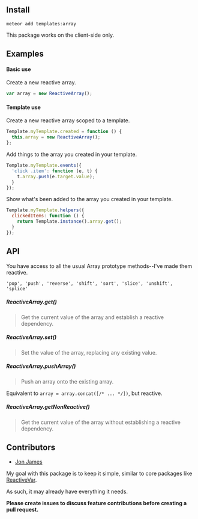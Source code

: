 Install
-------

`meteor add templates:array`

This package works on the client-side only.

Examples
--------

#### Basic use

Create a new reactive array.

```javascript
var array = new ReactiveArray();
```

#### Template use

Create a new reactive array scoped to a template.

```javascript
Template.myTemplate.created = function () {
  this.array = new ReactiveArray();
};
```

Add things to the array you created in your template.

```javascript
Template.myTemplate.events({
  'click .item': function (e, t) {
    t.array.push(e.target.value);
  }
});
```

Show what's been added to the array you created in your template.

```javascript
Template.myTemplate.helpers({
  clickedItems: function () {
    return Template.instance().array.get();
  }
});
```

API
---

You have access to all the usual Array prototype methods--I've made them reactive.

`'pop', 'push', 'reverse', 'shift', 'sort', 'slice', 'unshift', 'splice'`

##### ReactiveArray.get()

> Get the current value of the array and establish a reactive dependency.

##### ReactiveArray.set()

> Set the value of the array, replacing any existing value.

##### ReactiveArray.pushArray()

> Push an array onto the existing array.

Equivalent to `array = array.concat([/* ... */])`, but reactive.

##### ReactiveArray.getNonReactive()

> Get the current value of the array without establishing a reactive dependency.

Contributors
------------

* [Jon James](http://github.com/jonjamz)

My goal with this package is to keep it simple, similar to core packages like [ReactiveVar](http://docs.meteor.com/#/full/reactivevar).

As such, it may already have everything it needs.

**Please create issues to discuss feature contributions before creating a pull request.**
